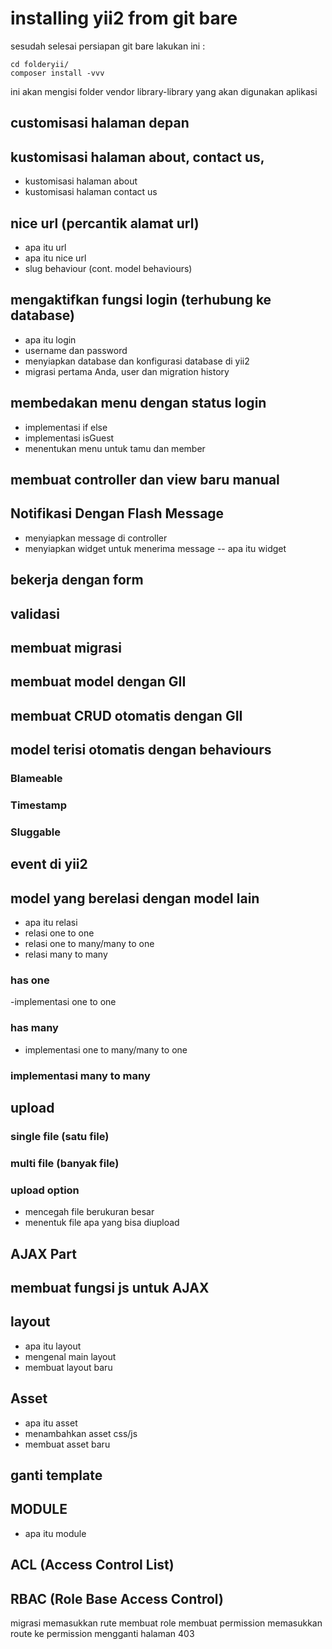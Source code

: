 # installing yii2 from git bare

sesudah selesai persiapan git bare lakukan ini :

```
cd folderyii/
composer install -vvv
```

ini akan mengisi folder vendor library-library yang akan digunakan aplikasi

## customisasi halaman depan

## kustomisasi halaman about, contact us,

- kustomisasi halaman about
- kustomisasi halaman contact us

## nice url (percantik alamat url)

- apa itu url
- apa itu nice url
- slug behaviour (cont. model behaviours)

## mengaktifkan fungsi login (terhubung ke database)

- apa itu login
- username dan password
- menyiapkan database dan konfigurasi database di yii2
- migrasi pertama Anda, user dan migration history

## membedakan menu dengan status login

- implementasi if else
- implementasi isGuest
- menentukan menu untuk tamu dan member

## membuat controller dan view baru manual

## Notifikasi Dengan Flash Message

- menyiapkan message di controller
- menyiapkan widget untuk menerima message
  -- apa itu widget

## bekerja dengan form

## validasi

## membuat migrasi

## membuat model dengan GII

## membuat CRUD otomatis dengan GII

## model terisi otomatis dengan behaviours

### Blameable

### Timestamp

### Sluggable

## event di yii2

## model yang berelasi dengan model lain

- apa itu relasi
- relasi one to one
- relasi one to many/many to one
- relasi many to many

### has one

-implementasi one to one

### has many

- implementasi one to many/many to one

### implementasi many to many

## upload

### single file (satu file)

### multi file (banyak file)

### upload option

- mencegah file berukuran besar
- menentuk file apa yang bisa diupload

## AJAX Part

## membuat fungsi js untuk AJAX

## layout

- apa itu layout
- mengenal main layout
- membuat layout baru

## Asset

- apa itu asset
- menambahkan asset css/js
- membuat asset baru

## ganti template

## MODULE

- apa itu module

## ACL (Access Control List)

## RBAC (Role Base Access Control)

migrasi
memasukkan rute
membuat role
membuat permission
memasukkan route ke permission
mengganti halaman 403

##
